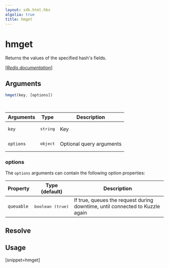 ```yaml
---
layout: sdk.html.hbs
algolia: true
title: hmget
---
```


# hmget


Returns the values of the specified hash's fields.

[[_Redis documentation_]](https://redis.io/commands/hmget)

## Arguments

```js
hmget(key, [options])

```

<br/>

| Arguments    | Type    | Description |
|--------------|---------|-------------|
| `key` | <pre>string</pre> | Key |
| ``options`` | <pre>object</pre> | Optional query arguments |

### options

The `options` arguments can contain the following option properties:

| Property   | Type (default)   | Description                       |
| ---------- | ------- | --------------------------------- |
| `queuable` | <pre>boolean (true)</pre> | If true, queues the request during downtime, until connected to Kuzzle again |

## Resolve

## Usage

[snippet=hmget]
